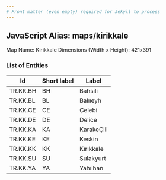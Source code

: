 ```yaml
---
# Front matter (even empty) required for Jekyll to process
---
```


## JavaScript Alias: maps/kirikkale

Map Name: Kirikkale
Dimensions (Width x Height): 421x391





### List of Entities

 Id | Short label | Label
---|---|---
TR.KK.BH|BH|Bahsili
TR.KK.BL|BL|Balııeyh
TR.KK.CE|CE|Çelebi
TR.KK.DE|DE|Delice
TR.KK.KA|KA|KarakeÇili
TR.KK.KE|KE|Keskin
TR.KK.KK|KK|Kırıkkale
TR.KK.SU|SU|Sulakyurt
TR.KK.YA|YA|Yahıihan
